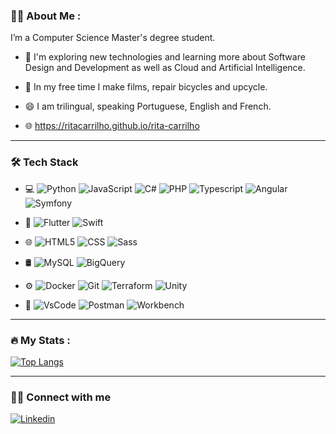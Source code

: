 <!-- <div id="header" align="center">
  <img src="https://media.giphy.com/media/RN8FdaB6T1bkkI5n4I/giphy.gif" width="250"></img><p>
 </div> -->

<!-- <h1 align="center">
  hey there
  <img src="https://media.giphy.com/media/hvRJCLFzcasrR4ia7z/giphy.gif" width="30px"/>
</h1> -->

### :woman_technologist: About Me :
I’m a Computer Science Master's degree student.

- 🤔 I'm exploring new technologies and learning more about Software Design and Development as well as Cloud and Artificial Intelligence.

- 🌱 In my free time I make films, repair bicycles and upcycle.

- 😄 I am trilingual, speaking Portuguese, English and French.

- 🌐 https://ritacarrilho.github.io/rita-carrilho

<!-- - :mailbox:How to reach me: [![Linkedin Badge](https://img.shields.io/badge/-kakbar-blue?style=flat&logo=Linkedin&logoColor=white)](https://www.linkedin.com/in/rita-carrilho) -->

---

### 🛠 Tech Stack
- 💻 
	![Python](https://img.shields.io/badge/-Python-333333?style=flat&logo=python)
	![JavaScript](https://img.shields.io/badge/-JavaScript-333333?style=flat&logo=javascript)
	![C#](https://img.shields.io/badge/-CSharp-333333?style=flat&logo=csharp&logoColor=9B4993)
	![PHP](https://img.shields.io/badge/-PHP-333333?style=flat&logo=php)
  	![Typescript](https://img.shields.io/badge/-TypeScript-333333?style=flat&logo=typescript)
  	![Angular](https://img.shields.io/badge/-Angular-333333?style=flat&logo=angular)
	![Symfony](https://img.shields.io/badge/-Symfony-333333?style=flat&logo=symfony)
 	<!-- ![React](https://img.shields.io/badge/-React-333333?style=flat&logo=react) -->
  	<!-- ![Java](https://img.shields.io/badge/-Java-333333?style=flat&logo=java) -->
	<!-- ![Laravel](https://img.shields.io/badge/-Laravel-333333?style=flat&logo=laravel) -->
	<!-- ![Vue](https://img.shields.io/badge/-Vue-333333?style=flat&logo=vue) -->

- 📱
	![Flutter](https://img.shields.io/badge/-Flutter-333333?style=flat&logo=flutter)
	![Swift](https://img.shields.io/badge/-Swift-333333?style=flat&logo=swift)
  
- 🌐
	![HTML5](https://img.shields.io/badge/-HTML5-333333?style=flat&logo=HTML5)
  	![CSS](https://img.shields.io/badge/-CSS-333333?style=flat&logo=CSS3&logoColor=1572B6)
  	![Sass](https://img.shields.io/badge/-Sass-333333?style=flat&logo=sass)
  	<!-- ![Bootstrap](https://img.shields.io/badge/-Bootstrap-333333?style=flat&logo=bootstrap) -->
  	<!-- ![Wordpress](https://img.shields.io/badge/-Wordpress-333333?style=flat&logo=wordpress&logoColor=007ACC) -->

- 🛢
	![MySQL](https://img.shields.io/badge/-MySQL-333333?style=flat&logo=mysql&logoColor=ffffff)
	![BigQuery](https://img.shields.io/badge/-BigQuery-333333?style=flat&logo=bigquery)
 	
- ⚙️
 	![Docker](https://img.shields.io/badge/-Docker-333333?style=flat&logo=docker)
 	![Git](https://img.shields.io/badge/-Git-333333?style=flat&logo=git)
  	![Terraform](https://img.shields.io/badge/-Terraform-333333?style=flat&logo=terraform&logoColor=0C9ED9)
	![Unity](https://img.shields.io/badge/-Unity-333333?style=flat&logo=unity)
	<!-- ![GCP](https://img.shields.io/badge/-GoogleCloudPlatform-333333?style=flat&logo=googleCloud)  -->
 	
- 🔧
 	![VsCode](https://img.shields.io/badge/-VsCode-333333?style=flat&logo=visual-studio-code&logoColor=007ACC)
	![Postman](https://img.shields.io/badge/-Postman-333333?style=flat&logo=postman&logoColor=ff7f00)
	![Workbench](https://img.shields.io/badge/-Workbench-333333?style=flat&logo=workbench)
 	<!-- ![Visual Studio](https://img.shields.io/badge/-VisualCode-333333?style=flat&logo=visual-studio&logoColor=7d32a8) -->
  
---

### :fire: My Stats :
[![Top Langs](https://github-readme-stats.vercel.app/api/top-langs/?username=ritacarrilho&hide_progress=true)](https://github.com/anuraghazra/github-readme-stats)

<!-- [![GitHub Streak](http://github-readme-streak-stats.herokuapp.com?user=ritacarrilho&date_format=M%20j%5B%2C%20Y%5D)](https://git.io/streak-stats)

 [![Top Langs](https://github-readme-stats.vercel.app/api/top-langs/?username=ritacarrilho&layout=compact)](https://github.com/anuraghazra/github-readme-stats) -->

---

<!-- [![Readme Card](https://github-readme-stats.vercel.app/api/pin/?username=ritacarrilho&repo=warranty_app)](https://github.com/ritacarrilho/warranty_app) -->

### 🤝🏻 Connect with me
[![Linkedin](https://img.shields.io/badge/LinkedIn-Rita-yellow?style=flat-square&logo=linkedin)](https://www.linkedin.com/in/rita-carrilho)
<!-- [![Email](https://img.shields.io/badge/Email-ritaclameira@gmail.com-yellow?style=flat-square&logo=gmail)](mailto:ritaclameira@gmail.com) -->
